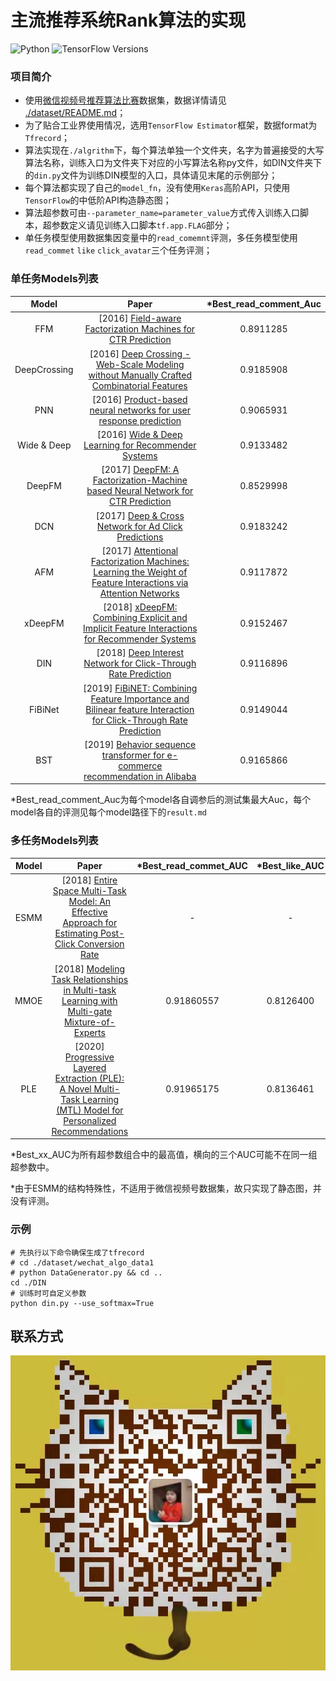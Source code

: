 # 主流推荐系统Rank算法的实现

![Python](https://img.shields.io/badge/Python-3.6-green?logo=python)
![TensorFlow Versions](https://img.shields.io/badge/TensorFlow-1.14-blue.svg)

### 项目简介

* 使用[微信视频号推荐算法比赛](https://algo.weixin.qq.com/problem-description)数据集，数据详情请见 [./dataset/README.md](./dataset/README.md)；
* 为了贴合工业界使用情况，选用`TensorFlow Estimator`框架，数据format为`Tfrecord`；
* 算法实现在`./algrithm`下，每个算法单独一个文件夹，名字为普遍接受的大写算法名称，训练入口为文件夹下对应的小写算法名称py文件，如DIN文件夹下的`din.py`文件为训练DIN模型的入口，具体请见末尾的示例部分；
* 每个算法都实现了自己的`model_fn`，没有使用`Keras`高阶API，只使用`TensorFlow`的中低阶API构造静态图；
* 算法超参数可由`--parameter_name=parameter_value`方式传入训练入口脚本，超参数定义请见训练入口脚本`tf.app.FLAG`部分；
* 单任务模型使用数据集因变量中的`read_comemnt`评测，多任务模型使用`read_commet` `like` `click_avatar`三个任务评测；

### 单任务Models列表

| Model        | Paper                                                                                                                                                      | *Best_read_comment_Auc |
|:------------:|:----------------------------------------------------------------------------------------------------------------------------------------------------------:|:----------------------:|
| FFM          | [2016] [Field-aware Factorization Machines for CTR Prediction](https://www.csie.ntu.edu.tw/~cjlin/papers/ffm.pdf)                                          | 0.8911285              |
| DeepCrossing | [2016] [Deep Crossing - Web-Scale Modeling without Manually Crafted Combinatorial Features](https://www.kdd.org/kdd2016/papers/files/adf0975-shanA.pdf)    | 0.9185908              |
| PNN          | [2016] [Product-based neural networks for user response prediction](https://arxiv.org/pdf/1611.00144.pdf)                                                  | 0.9065931              |
| Wide & Deep  | [2016] [Wide & Deep Learning for Recommender Systems](https://arxiv.org/pdf/1606.07792.pdf)                                                                | 0.9133482              |
| DeepFM       | [2017] [DeepFM: A Factorization-Machine based Neural Network for CTR Prediction](http://www.ijcai.org/proceedings/2017/0239.pdf)                           | 0.8529998              |
| DCN          | [2017] [Deep & Cross Network for Ad Click Predictions](https://arxiv.org/abs/1708.05123)                                                                   | 0.9183242              |
| AFM          | [2017] [Attentional Factorization Machines: Learning the Weight of Feature Interactions via Attention Networks](http://www.ijcai.org/proceedings/2017/435) | 0.9117872              |
| xDeepFM      | [2018] [xDeepFM: Combining Explicit and Implicit Feature Interactions for Recommender Systems](https://arxiv.org/pdf/1803.05170.pdf)                       | 0.9152467              |
| DIN          | [2018] [Deep Interest Network for Click-Through Rate Prediction](https://arxiv.org/pdf/1706.06978.pdf)                                                     | 0.9116896              |
| FiBiNet      | [2019] [FiBiNET: Combining Feature Importance and Bilinear feature Interaction for Click-Through Rate Prediction](https://arxiv.org/pdf/1905.09433.pdf)    | 0.9149044              |
| BST          | [2019] [Behavior sequence transformer for e-commerce recommendation in Alibaba](https://arxiv.org/pdf/1905.06874.pdf)                                      | 0.9165866              |

*Best_read_comment_Auc为每个model各自调参后的测试集最大Auc，每个model各自的评测见每个model路径下的`result.md`

### 多任务Models列表

| Model | Paper                                                                                                                                                                   | *Best_read_commet_AUC | *Best_like_AUC | *Best_click_avatar_AUC |
|:-----:|:-----------------------------------------------------------------------------------------------------------------------------------------------------------------------:|:---------------------:|:--------------:|:----------------------:|
| ESMM  | [2018] [Entire Space Multi-Task Model: An Effective Approach for Estimating Post-Click Conversion Rate](https://arxiv.org/abs/1804.07931)                               | -                     | -              | -                      |
| MMOE  | [2018] [Modeling Task Relationships in Multi-task Learning with Multi-gate Mixture-of-Experts](https://dl.acm.org/doi/abs/10.1145/3219819.3220007)                      | 0.91860557            | 0.8126400      | 0.8139362              |
| PLE   | [2020] [Progressive Layered Extraction (PLE): A Novel Multi-Task Learning (MTL) Model for Personalized Recommendations](https://dl.acm.org/doi/10.1145/3383313.3412236) | 0.91965175            | 0.8136461      | 0.8154559              |

*Best_xx_AUC为所有超参数组合中的最高值，横向的三个AUC可能不在同一组超参数中。

*由于ESMM的结构特殊性，不适用于微信视频号数据集，故只实现了静态图，并没有评测。

### 示例

```shell
# 先执行以下命令确保生成了tfrecord
# cd ./dataset/wechat_algo_data1
# python DataGenerator.py && cd ..
cd ./DIN
# 训练时可自定义参数
python din.py --use_softmax=True 
```

## 联系方式

![wechat](./docs/Wechat.jpeg)
